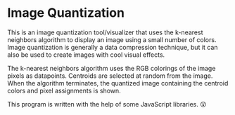 # Image Quantization

This is an image quantization tool/visualizer that uses the k-nearest neighbors algorithm to display an image using a small number of colors. Image quantization is generally a data compression technique, but it can also be used to create images with cool visual effects.

The k-nearest neighbors algorithm uses the RGB colorings of the image pixels as datapoints. Centroids are selected at random from the image. When the algorithm terminates, the quantized image containing the centroid colors and pixel assignments is shown.

This program is written with the help of some JavaScript libraries. 😲
